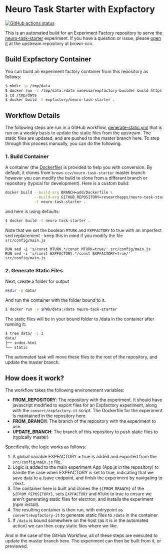 # Neuro Task Starter with Expfactory

[![GitHub actions status](https://github.com/expfactory-experiments/neuro-task-starter/workflows/generate-static/badge.svg?branch=master)](https://github.com/expfactory-experiments/neuro-task-starter/actions?query=branch%3Amaster+workflow%3Agenerate-static)

This is an automated build for an Experiment Factory repository to 
serve the [neuro-task-starter](https://github.com/brown-ccv/neuro-task-starter) experiment. If you have a question
or issue, please [open it](https://github.com/brown-ccv/neuro-task-starter/issues)
at the upstream repository at brown-ccv.

## Build Expfactory Container

You can build an experiment factory container from this repository as follows:

```bash
$ mkdir -p /tmp/data
$ docker run -v /tmp/data:/data vanessa/expfactory-builder build https://github.com/expfactory-experiments/neuro-task-starter
$ cd /tmp/data
$ docker build -t expfactory/neuro-task-starter .
```

## Workflow Details

The following steps are run in a GitHub workflow, [generate-static.yml](.github/workflows/generate-static.yml) that
is run on a weekly basis to update the static files from the upstream. The static
files are updated, and are pushed to the master branch here. To step through this
process manually, you can do the following.

### 1. Build Container

A container (the [Dockerfile](Dockerfile)) is provided to help you with conversion. 
By default, it clones from `brown-ccv/neuro-task-starter` master branch however you can modify the
build to clone from a different branch or repository (typical for development). Here
is a custom build:

```bash
docker build --build-arg BRANCH=add/Dockerfile \
             --build-arg GITHUB_REPOSITORY=researchapps/neuro-task-starter \
             -t neuro-task-starter .
```

and here is using defaults:

```bash
$ docker build -t neuro-task-starter .
```

Note that we set the boolean `MTURK` and `EXPFACTORY` to true with an imperfect sed replacement - keep
this in mind if you modify the file `src/config/main.js`

```
RUN sed -i 's/const MTURK.*/const MTURK=true/' src/config/main.js
RUN sed -i 's/const EXPFACTORY.*/const EXPFACTORY=true/' src/config/main.js 
```

### 2. Generate Static Files

Next, create a folder for output

```bash
mkdir -p data/
```

And run the container with the folder bound to it. 

```bash
$ docker run -v $PWD/data:/data neuro-task-starter
```

The static files will be in your bound
folder to /data in the container after running it:

```bash
$ tree data/ -L 1
data/
├── index.html
└── static
```

The automated task will move these files to the root of the repository,
and update the master branch.

## How does it work?

The workflow takes the following environement variables:

  - **FROM_REPOSITORY**: The repository with the experiment. It should have javascript modified to export files for an Expfactory experiment, along with the `convert/expfactory-it` script. The Dockerfile for the experiment is maintained in the repository here.
  - **FROM_BRANCH**: The branch of the repository with the experiment to use.
  - **UPDATE_BRANCH**: The branch of this repository to push static files to (typically master)

Specifically, the logic works as follows:

 1. A global variable EXPFACTORY = true is added and exported from the `src/config/main.js` file.
 2. Logic is added to the main experiment App (App.js in the repository) to handle the case when EXPFACTORY is set to true, indicating that we save data to a /save endpoint, and finish the experiment by navigating to `/next`.
 3. The container here is built and clones the `${FROM_BRANCH}` of the `${FROM_REPOSITORY}`, sets `EXPFACTORY` and `MTURK` to true to ensure we aren't generating static files for electron, and installs the experiment (npm install). 
 4. The resulting container is then run, with entrypoint as `convert/expfactory-it` to generate static files to `/data` in the container.
 5. If `/data` is bound somewhere on the host (as it is in the automated action) we can then copy static files where we like.

And in the case of the GitHub Workflow, all of these steps are executed to update the master branch here. 
The experiment can then be built from it, or previewed.
